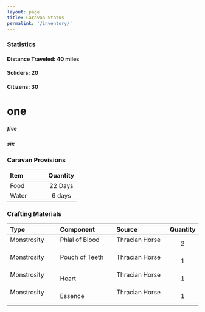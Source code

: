 ```yaml
---
layout: page
title: Caravan Status
permalink: '/inventory/'
---
```


### Statistics

#### Distance Traveled: 40 miles
#### Soliders: 20
#### Citizens: 30

# one

##### five

##### six


### Caravan Provisions

| Item | Quantity |
|:-----|:--------:|
| Food  &emsp; &emsp;| 22 Days  |
| Water &emsp; &emsp;| 6 days   |

### Crafting Materials

|Type         |Component      |Source         |Quantity       |
|:------------|:--------------|:--------------|:-------------:|
|Monstrosity &emsp; &emsp;|Phial of Blood &emsp; &emsp;|Thracian Horse &emsp; &emsp;| 2           |
|Monstrosity &emsp; &emsp;|Pouch of Teeth &emsp; &emsp;|Thracian Horse &emsp; &emsp;| 1           |
|Monstrosity &emsp; &emsp;|Heart          &emsp; &emsp;|Thracian Horse &emsp; &emsp;| 1           |
|Monstrosity &emsp; &emsp;|Essence        &emsp; &emsp;|Thracian Horse &emsp; &emsp;| 1           |


